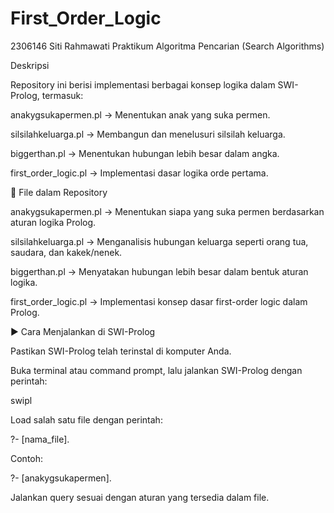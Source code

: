 # First_Order_Logic
2306146 Siti Rahmawati
Praktikum Algoritma Pencarian (Search Algorithms)

Deskripsi

Repository ini berisi implementasi berbagai konsep logika dalam SWI-Prolog, termasuk:

anakygsukapermen.pl → Menentukan anak yang suka permen.

silsilahkeluarga.pl → Membangun dan menelusuri silsilah keluarga.

biggerthan.pl → Menentukan hubungan lebih besar dalam angka.

first_order_logic.pl → Implementasi dasar logika orde pertama.

📁 File dalam Repository

anakygsukapermen.pl → Menentukan siapa yang suka permen berdasarkan aturan logika Prolog.

silsilahkeluarga.pl → Menganalisis hubungan keluarga seperti orang tua, saudara, dan kakek/nenek.

biggerthan.pl → Menyatakan hubungan lebih besar dalam bentuk aturan logika.

first_order_logic.pl → Implementasi konsep dasar first-order logic dalam Prolog.

▶️ Cara Menjalankan di SWI-Prolog

Pastikan SWI-Prolog telah terinstal di komputer Anda.

Buka terminal atau command prompt, lalu jalankan SWI-Prolog dengan perintah:

swipl

Load salah satu file dengan perintah:

?- [nama_file].

Contoh:

?- [anakygsukapermen].

Jalankan query sesuai dengan aturan yang tersedia dalam file.

